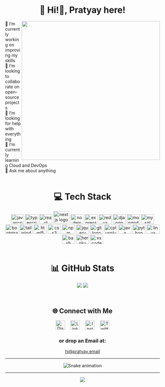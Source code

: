<div align="center">

# 💫 Hi!👋, Pratyay here!<br>
<img align="right" src="https://i.imgur.com/Or3V7vh.gif" width="450px"/>
<!-- Gif credits: https://giphy.com/mrurbinaco -->
<div align="left">
🔭 I’m currently working on improving my skills<br>
👯 I’m looking to collaborate on open-source projects<br>
🤝 I’m looking for help with everything<br>
🌱 I’m currently learning Cloud and DevOps<br>
💬 Ask me about anything
</div>

<br>

# 💻 Tech Stack
<div align="center">
  <img src="https://cdn.jsdelivr.net/gh/devicons/devicon/icons/javascript/javascript-original.svg" height="30" width="42" alt="javascript logo"  />
  <img src="https://cdn.jsdelivr.net/gh/devicons/devicon/icons/typescript/typescript-original.svg" height="30" width="42" alt="typescript logo"  />
  <img src="https://cdn.jsdelivr.net/gh/devicons/devicon/icons/react/react-original.svg" height="30" width="42" alt="react logo"  />
  <img src="https://cdn.jsdelivr.net/gh/devicons/devicon/icons/nextjs/nextjs-original.svg" height="40" width="52" alt="nextjs logo"  />
  <img src="https://cdn.jsdelivr.net/gh/devicons/devicon/icons/nodejs/nodejs-original.svg" height="30" width="42" alt="nodejs logo"  />
  <img src="https://cdn.jsdelivr.net/gh/devicons/devicon/icons/express/express-original.svg" height="30" width="42" alt="express logo"  />
  <img src="https://cdn.jsdelivr.net/gh/devicons/devicon/icons/redux/redux-original.svg" height="30" width="42" alt="redux logo"  />
  <img src="https://cdn.jsdelivr.net/gh/devicons/devicon/icons/django/django-plain.svg" height="30" width="42" alt="django logo"  />
  <img src="https://cdn.jsdelivr.net/gh/devicons/devicon/icons/mongodb/mongodb-original.svg" height="30" width="42" alt="mongodb logo"  />
  <img src="https://cdn.jsdelivr.net/gh/devicons/devicon/icons/mysql/mysql-original.svg" height="30" width="42" alt="mysql logo"  />
  <img src="https://cdn.jsdelivr.net/gh/devicons/devicon/icons/bootstrap/bootstrap-original.svg" height="30" width="42" alt="bootstrap logo"  />
  <img src="https://cdn.jsdelivr.net/gh/devicons/devicon/icons/tailwindcss/tailwindcss-plain.svg" height="30" width="42" alt="tailwindcss logo"  />
  <img src="https://cdn.jsdelivr.net/gh/devicons/devicon/icons/html5/html5-original.svg" height="30" width="42" alt="html5 logo"  />
  <img src="https://cdn.jsdelivr.net/gh/devicons/devicon/icons/css3/css3-original.svg" height="30" width="42" alt="css3 logo"  />
  <img src="https://cdn.jsdelivr.net/gh/devicons/devicon/icons/npm/npm-original-wordmark.svg" height="30" width="42" alt="npm logo"  />
  <img src="https://cdn.jsdelivr.net/gh/devicons/devicon/icons/jquery/jquery-original.svg" height="30" width="42" alt="jquery logo"  />
  <img src="https://cdn.jsdelivr.net/gh/devicons/devicon/icons/git/git-original.svg" height="30" width="42" alt="git logo"  />
  <img src="https://cdn.jsdelivr.net/gh/devicons/devicon/icons/cplusplus/cplusplus-original.svg" height="30" width="42" alt="cplusplus logo"  />
  <img src="https://cdn.jsdelivr.net/gh/devicons/devicon/icons/java/java-original.svg" height="30" width="42" alt="java logo"  />
  <img src="https://cdn.jsdelivr.net/gh/devicons/devicon/icons/python/python-original.svg" height="30" width="42" alt="python logo"  />
  <img src="https://cdn.jsdelivr.net/gh/devicons/devicon/icons/linux/linux-original.svg" height="30" width="42" alt="linux logo"  />
  <img src="https://cdn.jsdelivr.net/gh/devicons/devicon/icons/bash/bash-original.svg" height="30" width="42" alt="bash logo"  />
  <img src="https://cdn.jsdelivr.net/gh/devicons/devicon/icons/heroku/heroku-original.svg" height="30" width="42" alt="heroku logo"  />
  <img src="https://cdn.jsdelivr.net/gh/devicons/devicon/icons/vscode/vscode-original.svg" height="30" width="42" alt="vscode logo"  />
</div>

<br>

# 📊 GitHub Stats
![](https://github-readme-stats.vercel.app/api?username=prasarCodes&theme=transparent&hide_border=true&include_all_commits=false&count_private=true&card_width=420px&hide_title=true&show_icons=true)
![](https://github-readme-stats.vercel.app/api/top-langs/?username=prasarCodes&theme=transparent&hide_border=true&include_all_commits=false&count_private=true&layout=compact&card_width=420px&hide_title=true)

<br>

## 🌐 Connect with Me

<a href="https://discord.com/users/451436337866866689"><img src="https://cdn-icons-png.flaticon.com/128/5968/5968756.png" width="30px" alt="Discord"></a>&emsp;
<a href="https://www.linkedin.com/in/pratyay-sarkar/"><img src="https://user-images.githubusercontent.com/55887682/235256793-b0b5c3f5-8016-4243-95d8-0f920299fcc3.png" width="30px" alt="LinkedIn"></a>&emsp;
<a href="https://www.instagram.com/__prasar__/"><img src="https://user-images.githubusercontent.com/55887682/235256819-0f87192a-ab70-4f6f-9c0e-bdbd2a5918fe.png" width="30px" alt="Instagram"></a>&emsp;
<a href="https://twitter.com/__prasar__"><img src="https://user-images.githubusercontent.com/55887682/235256891-d57a100f-2495-4541-96e8-39a71cbb884c.png" width="30px" alt="Twitter"></a>
<br>
### or drop an Email at:
<a href="mailto:hi@pratyay.email">hi@pratyay.email</a><br>



---

![Snake animation](https://github.com/prasarCodes/prasarCodes/blob/output/github-contribution-grid-snake.svg)

---

[![](https://visitcount.itsvg.in/api?id=prasarCodes&icon=5&color=12)](https://visitcount.itsvg.in)

</div>
